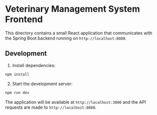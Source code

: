 # Veterinary Management System Frontend

This directory contains a small React application that communicates with the Spring Boot backend running on `http://localhost:8080`.

## Development

1. Install dependencies:

```bash
npm install
```

2. Start the development server:

```bash
npm run dev
```

The application will be available at `http://localhost:3000` and the API requests are made to `http://localhost:8080`.
